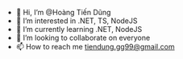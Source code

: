 - 👋 Hi, I’m @Hoàng Tiến Dũng
- 👀 I’m interested in .NET, TS, NodeJS
- 🌱 I’m currently learning .NET, NodeJS
- 💞️ I’m looking to collaborate on everyone
- 📫 How to reach me tiendung.gg99@gmail.com

<!---
tiendunggg99/tiendunggg99 is a ✨ special ✨ repository because its `README.md` (this file) appears on your GitHub profile.
You can click the Preview link to take a look at your changes.
--->
